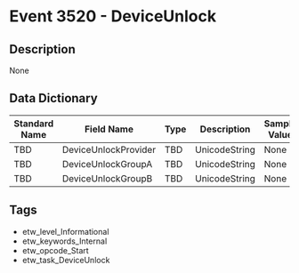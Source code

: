 # Event 3520 - DeviceUnlock

## Description
None

## Data Dictionary
|Standard Name|Field Name|Type|Description|Sample Value|
|---|---|---|---|---|
|TBD|DeviceUnlockProvider|TBD|UnicodeString|None|None|
|TBD|DeviceUnlockGroupA|TBD|UnicodeString|None|None|
|TBD|DeviceUnlockGroupB|TBD|UnicodeString|None|None|

## Tags
* etw_level_Informational
* etw_keywords_Internal
* etw_opcode_Start
* etw_task_DeviceUnlock